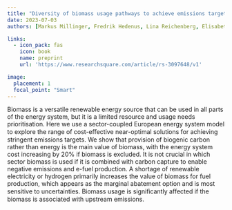 ```yaml
---
title: "Diversity of biomass usage pathways to achieve emissions targets in the European energy system"
date: 2023-07-03
authors: [Markus Millinger, Fredrik Hedenus, Lina Reichenberg, Elisabeth Zeyen, "admin", Göran Berndes]

links:
  - icon_pack: fas
    icon: book
    name: preprint
    url: 'https://www.researchsquare.com/article/rs-3097648/v1'

image:
  placement: 1
  focal_point: "Smart"
---
```


Biomass is a versatile renewable energy source that can be used in all parts of the energy system, but it is a limited resource and usage needs prioritisation. Here we use a sector-coupled European energy system model to explore the range of cost-eﬀective near-optimal solutions for achieving stringent emissions targets. We show that provision of biogenic carbon rather than energy is the main value of biomass, with the energy system cost increasing by 20% if biomass is excluded. It is not crucial in which sector biomass is used if it is combined with carbon capture to enable negative emissions and e-fuel production. A shortage of renewable electricity or hydrogen primarily increases the value of biomass for fuel production, which appears as the marginal abatement option and is most sensitive to uncertainties. Biomass usage is signiﬁcantly aﬀected if the biomass is associated with upstream emissions.
